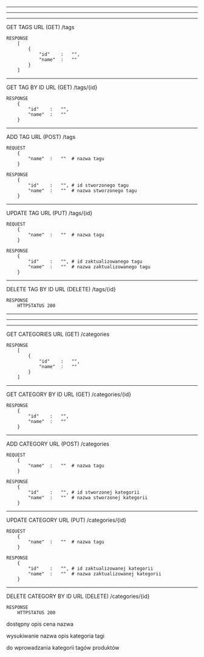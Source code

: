 -------------------------------------------------------------------------
-------------------------------------------------------------------------
-------------------------------------------------------------------------
GET TAGS
	URL (GET)
		/tags

	RESPONSE
		[
			{
				"id"	:	"",
				"name"	:	""
			}
		]

-------------------------------------------------------------------------
GET TAG BY ID
	URL (GET)
		/tags/{id}

	RESPONSE
		{
			"id"	:	"",
			"name"	:	""
		}

-------------------------------------------------------------------------
ADD TAG
	URL (POST)
		/tags

	REQUEST
		{
			"name"	:	""	# nazwa tagu
		}

	RESPONSE
		{
			"id"	:	"",	# id stworzonego tagu
			"name"	:	""	# nazwa stworzonego tagu
		}

-------------------------------------------------------------------------
UPDATE TAG
	URL (PUT)
		/tags/{id}

	REQUEST
		{
			"name"	:	""	# nazwa tagu
		}

	RESPONSE
		{
			"id"	:	"",	# id zaktualizowanego tagu
			"name"	:	""	# nazwa zaktualizowanego tagu
		}

-------------------------------------------------------------------------
DELETE TAG BY ID
	URL (DELETE)
		/tags/{id}

	RESPONSE
		HTTPSTATUS 200

-------------------------------------------------------------------------
-------------------------------------------------------------------------
-------------------------------------------------------------------------
GET CATEGORIES
	URL (GET)
		/categories

	RESPONSE
		[
			{
				"id"	:	"",
				"name"	:	""
			}
		]

-------------------------------------------------------------------------
GET CATEGORY BY ID
	URL (GET)
		/categories/{id}

	RESPONSE
		{
			"id"	:	"",
			"name"	:	""
		}

-------------------------------------------------------------------------
ADD CATEGORY
	URL (POST)
		/categories

	REQUEST
		{
			"name"	:	""	# nazwa tagu
		}

	RESPONSE
		{
			"id"	:	"",	# id stworzonej kategorii
			"name"	:	""	# nazwa stworzonej kategorii
		}

-------------------------------------------------------------------------
UPDATE CATEGORY
	URL (PUT)
		/categories/{id}

	REQUEST
		{
			"name"	:	""	# nazwa tagu
		}

	RESPONSE
		{
			"id"	:	"",	# id zaktualizowanej kategorii
			"name"	:	""	# nazwa zaktualizowanej kategorii
		}

-------------------------------------------------------------------------
DELETE CATEGORY BY ID
	URL (DELETE)
		/categories/{id}

	RESPONSE
		HTTPSTATUS 200



dostępny
opis
cena
nazwa

wysukiwanie
nazwa opis kategoria tagi


do wprowadzania kategorii tagów produktów
